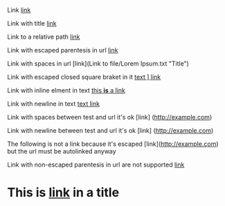 Link [link](http://example.com)

Link with title [link](http://example.com "Title")

Link to a relative path [link](/about)

Link with escaped parentesis in url [link](/url\(test\) "Title")

Link with spaces in url [link](Link to file/Lorem Ipsum.txt "Title")

Link with escaped closed square braket in it [text \] link](http://example.com)

Link with inline elment in text [this **is** a link](http://example.com)

Link with newline in text [text
link](http://inline.com)

Link with spaces between test and url it's ok [link]     (http://example.com)

Link with newline between test and url it's ok [link]
(http://example.com)



The following is not a link because it's escaped \[link](http://example.com) but the url must be autolinked anyway

Link with non-escaped parentesis in url are not supported [link](/url(test) "Title")


# This is [link](http://github.com) in a title
